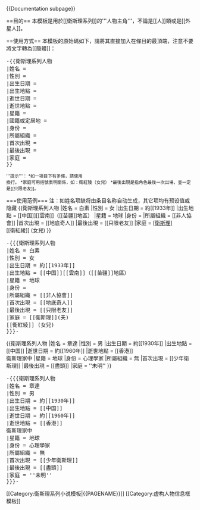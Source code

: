 <includeonly><!-- 在這裡加入模板的保護標識 --></includeonly><noinclude>{{Documentation subpage}}</noinclude>
<!-- 請在這條線之下編輯模板的說明文件 -->

==目的==
本模板是用於[[衛斯理系列]]的'''人物主角'''，不論是[[人]]類或是[[外星人]]。

==使用方式==
本模板的原始碼如下，請將其直接加入在條目的最頂端，注意不要將文字轉為[[簡體]]：
<pre>-{{衛斯理系列人物
|姓名 = 
|性別 = 
|出生日期 = 
|出生地點 = 
|逝世日期 = 
|逝世地點 =
|星籍 = 
|國籍或定居地 = 
|身份 = 
|所屬組織 = 
|首次出現 = 
|最後出現 = 
|家庭 = 
}}
</pre>

<div style="font-size:smaller;">
'''提示'''：
*如一項目下有多條，請使用<nowiki><br /></nowiki>換行。
*家庭可用括號表明關係，如：衛紅陵（女兒）
*最後出現是指角色最後一次出場，並一定是[[只限老友]]。
</div>

===使用范例===
注：如姓名项缺将由条目名称自动生成，其它项均有预设值或隐藏
{{衛斯理系列人物
|姓名 = 白素
|性別 = 女
|出生日期 = 約[[1933年]]
|出生地點 = [[中国]][[雲南]]（[[苗疆]]地區）
|星籍 = 地球
|身份 = 
|所屬組織 = [[非人協會]]
|首次出現 = [[地底奇人]]
|最後出現 = [[只限老友]]
|家庭 = [[衛斯理]](夫) <br />[[衛紅綾]] (女兒)
}}
<pre>
-{{{衛斯理系列人物
|姓名 = 白素
|性別 = 女
|出生日期 = 約[[1933年]]
|出生地點 = [[中国]][[雲南]]（[[苗疆]]地區）
|星籍 = 地球
|身份 = 
|所屬組織 = [[非人協會]]
|首次出現 = [[地底奇人]]
|最後出現 = [[只限老友]]
|家庭 = [[衛斯理]](夫) <br />[[衛紅綾]] (女兒)
}}}-
</pre>
{{衛斯理系列人物
|姓名 = 章達
|性別 = 男
|出生日期 = 約[[1930年]]
|出生地點 = [[中国]]
|逝世日期 = 約[[1960年]]
|逝世地點 = [[香港]]<br />衛斯理家中
|星籍 = 地球
|身份 = 心理學家
|所屬組織 = 無
|首次出現 = [[少年衛斯理]]
|最後出現 = [[盡頭]]
|家庭 = ''未明''
}}
<pre>
-{{{衛斯理系列人物
|姓名 = 章達
|性別 = 男
|出生日期 = 約[[1930年]]
|出生地點 = [[中国]]
|逝世日期 = 約[[1960年]]
|逝世地點 = [[香港]]<br />衛斯理家中
|星籍 = 地球
|身份 = 心理學家
|所屬組織 = 無
|首次出現 = [[少年衛斯理]]
|最後出現 = [[盡頭]]
|家庭 = ''未明''
}}}-
</pre>

<includeonly>
[[Category:衛斯理系列小说模板|{{PAGENAME}}]]
[[Category:虚构人物信息框模板]]
</includeonly>